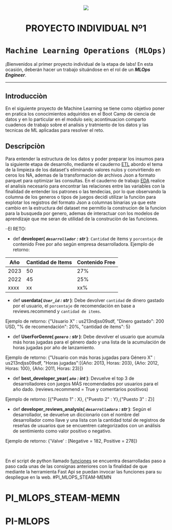 <p align=center><img src=https://d31uz8lwfmyn8g.cloudfront.net/Assets/logo-henry-white-lg.png><p>

# <h1 align=center> **PROYECTO INDIVIDUAL Nº1** </h1>

# <h1 align=center>**`Machine Learning Operations (MLOps)`**</h1>

<p align="center">


¡Bienvenidos al primer proyecto individual de la etapa de labs! En esta ocasión, deberán hacer un trabajo situándose en el rol de un ***MLOps Engineer***.  

<hr>  

## **Introducciòn**
En el siguiente proyecto de Machine Learning se tiene como objetivo poner en pratica los conocimientos adquiridos en el Boot Camp de ciencia de datos y en lo particular en el modulo seis; acontinuacion comparto cuadenos de trabajo sobre el analisis y tratmiento de los datos y las tecnicas de ML aplicadas para resolver el reto.

## Descripciòn

Para entender la estructura de los datos y poder preparar los insumos para la siguiente etapa de desarrollo, mediante el cauderno [ETL](documentos/1ETL_.ipynb) abordo el tema de la limpieza de los dataset's eliminando valores nulos y convirtiendo en ceros los NA, ademas de la transformacion de archivos Json a formato parquet para optimizar las consultas.
En el cauderno de trabajo [EDA](documentos/2EDA.ipynb) realice el analisis necesario para encontrar las relaciones entre las variables con la finalidad de entender los patrones o las tendecias, por lo que observando la columna de los generos o tipos de juegos decidi utilizar la funciòn para explotar los registros del formato Json a columnas binarias ya que este cambio en la estructura del dataset  me permitìo la construcion de la funcion para la busqueda por genero, ademas de interactuar con los modelos de aprendizaje que me seran de utilidad de la construciòn de las funciones.

··El RETO:

+ def **developer( *`desarrollador` : str* )**:
    `Cantidad` de items y `porcentaje` de contenido Free por año según empresa desarrolladora. 
Ejemplo de retorno:

| Año  | Cantidad de Items | Contenido Free  |
|------|-------------------|------------------|
| 2023 | 50                | 27%              |
| 2022 | 45                | 25%              |
| xxxx | xx                | xx%              |


+ def **userdata( *`User_id` : str* )**:
    Debe devolver `cantidad` de dinero gastado por el usuario, el `porcentaje` de recomendación en base a reviews.recommend y `cantidad de items`.

Ejemplo de retorno: {"Usuario X" : us213ndjss09sdf, "Dinero gastado": 200 USD, "% de recomendación": 20%, "cantidad de items": 5}

+ def **UserForGenre( *`genero` : str* )**:
    Debe devolver el usuario que acumula más horas jugadas para el género dado y una lista de la acumulación de horas jugadas por año de lanzamiento.

Ejemplo de retorno: {"Usuario con más horas jugadas para Género X" : us213ndjss09sdf,
			     "Horas jugadas":[{Año: 2013, Horas: 203}, {Año: 2012, Horas: 100}, {Año: 2011, Horas: 23}]}
	
+ def **best_developer_year( *`año` : int* )**:
   Devuelve el top 3 de desarrolladores con juegos MÁS recomendados por usuarios para el año dado. (reviews.recommend = True y comentarios positivos)
  
Ejemplo de retorno: [{"Puesto 1" : X}, {"Puesto 2" : Y},{"Puesto 3" : Z}]

+ def **developer_reviews_analysis( *`desarrolladora` : str* )**:
    Según el desarrollador, se devuelve un diccionario con el nombre del desarrollador como llave y una lista con la cantidad total 
    de registros de reseñas de usuarios que se encuentren categorizados con un análisis de sentimiento como valor positivo o negativo. 

Ejemplo de retorno: {'Valve' : [Negative = 182, Positive = 278]}

<br/>

En el script de python llamado  [funciones](funciones.py) se encuentra desarrolladas paso a paso cada unas de las consignas anteriores con la finalidad de que mediante la herramienta Fast Api  se puedan invocar las funciones para su despliegue en la web.
#PI_MLOPS_STEAM-MEMN
# PI_MLOPS_STEAM-MEMN
# PI-MLOPS
